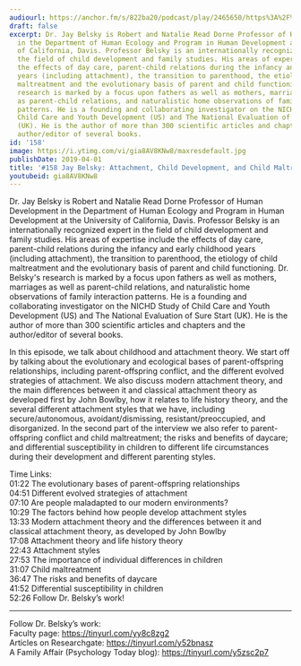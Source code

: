 ```yaml
---
audiourl: https://anchor.fm/s/822ba20/podcast/play/2465650/https%3A%2F%2Fd3ctxlq1ktw2nl.cloudfront.net%2Fproduction%2F2019-1-23%2F10379972-44100-2-95714a4378097.m4a
draft: false
excerpt: Dr. Jay Belsky is Robert and Natalie Read Dorne Professor of Human Development
  in the Department of Human Ecology and Program in Human Development at the University
  of California, Davis. Professor Belsky is an internationally recognized expert in
  the field of child development and family studies. His areas of expertise include
  the effects of day care, parent-child relations during the infancy and early childhood
  years (including attachment), the transition to parenthood, the etiology of child
  maltreatment and the evolutionary basis of parent and child functioning. Dr. Belsky's
  research is marked by a focus upon fathers as well as mothers, marriages as well
  as parent-child relations, and naturalistic home observations of family interaction
  patterns. He is a founding and collaborating investigator on the NICHD Study of
  Child Care and Youth Development (US) and The National Evaluation of Sure Start
  (UK). He is the author of more than 300 scientific articles and chapters and the
  author/editor of several books.
id: '158'
image: https://i.ytimg.com/vi/gia8AV8KNw8/maxresdefault.jpg
publishDate: 2019-04-01
title: '#158 Jay Belsky: Attachment, Child Development, and Child Maltreatment'
youtubeid: gia8AV8KNw8
---
```

<div class="timelinks">

Dr. Jay Belsky is Robert and Natalie Read Dorne Professor of Human Development in the Department of Human Ecology and Program in Human Development at the University of California, Davis. Professor Belsky is an internationally recognized expert in the field of child development and family studies. His areas of expertise include the effects of day care, parent-child relations during the infancy and early childhood years (including attachment), the transition to parenthood, the etiology of child maltreatment and the evolutionary basis of parent and child functioning. Dr. Belsky's research is marked by a focus upon fathers as well as mothers, marriages as well as parent-child relations, and naturalistic home observations of family interaction patterns. He is a founding and collaborating investigator on the NICHD Study of Child Care and Youth Development (US) and The National Evaluation of Sure Start (UK). He is the author of more than 300 scientific articles and chapters and the author/editor of several books.

In this episode, we talk about childhood and attachment theory. We start off by talking about the evolutionary and ecological bases of parent-offspring relationships, including parent-offspring conflict, and the different evolved strategies of attachment. We also discuss modern attachment theory, and the main differences between it and classical attachment theory as developed first by John Bowlby, how it relates to life history theory, and the several different attachment styles that we have, including secure/autonomous, avoidant/dismissing, resistant/preoccupied, and disorganized. In the second part of the interview we also refer to parent-offspring conflict and child maltreatment; the risks and benefits of daycare; and differential susceptibility in children to different life circumstances during their development and different parenting styles.

Time Links:  
<time>01:22</time> The evolutionary bases of parent-offspring relationships  
<time>04:51</time> Different evolved strategies of attachment                              
<time>07:10</time> Are people maladapted to our modern environments?     
<time>10:29</time> The factors behind how people develop attachment styles                 
<time>13:33</time> Modern attachment theory and the differences between it and classical attachment theory, as developed by John Bowlby              
<time>17:08</time> Attachment theory and life history theory                   
<time>22:43</time> Attachment styles             
<time>27:53</time> The importance of individual differences in children     
<time>31:07</time> Child maltreatment    
<time>36:47</time> The risks and benefits of daycare  
<time>41:52</time> Differential susceptibility in children  
<time>52:26</time> Follow Dr. Belsky’s work!      

---

Follow Dr. Belsky’s work:  
Faculty page: https://tinyurl.com/yy8c8zg2  
Articles on Researchgate: https://tinyurl.com/y52bnasz  
A Family Affair (Psychology Today blog): https://tinyurl.com/y5zsc2p7
</div>

